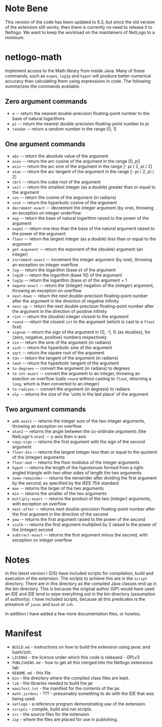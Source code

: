 # Note Bene

This version of the code has been updated to 6.3, but since the old version of the extension still works, then there is currently no need to release it to Netlogo. We want to keep the workload on the maintainers of NetLogo to a minimum.

# netlogo-math
Implement access to the Math library from inside Java. Many of these commands, such as `expm1`, `log1p` and `hypot` will produce better numerical accuracy than calculating them using expressions in code. The following summarizes the commands available.

## Zero argument commands
  + `e` -- return the nearest double-precision floating-point number to the base of natural logarithms
  + `pi` -- return the nearest double-precision floating-point number to _pi_
  + `random` -- return a random number in the range [0, 1[
  
## One argument commands
  + `abs` -- return the absolute value of the argument
  + `acos` -- return the arc cosine of the argument in the range [0, _pi_]
  + `asin` -- return the arc sine of the argument in the range [- _pi_ / 2, _pi_ / 2]
  + `atan` -- return the arc tangent of the argument in the range [- _pi_ / 2, _pi_ / 2]
  + `cbrt` -- return the cube root of the argument
  + `ceil` -- return the smallest integer (as a double) greater than or equal to the argument
  + `cos` -- return the cosine of the argument (in radians)
  + `cosh` -- return the hyperbolic cosine of the argument
  + `decrement-exact` -- decrement the integer argument (by one), throwing an exception on integer underflow
  + `exp` -- return the base of natural logarithm raised to the power of the argument
  + `expm1` -- return one less than the base of the natural argument raised to the power of the argument
  + `floor` -- return the largest integer (as a double) less than or equal to the argument
  + `get-exponent` -- return the exponent of the (double) argument (an integer)
  + `increment-exact` -- increment the integer argument (by one), throwing an exception on integer overflow
  + `log` -- return the logarithm (base _e_) of the argument
  + `log10` -- return the logarithm (base 10) of the argument
  + `log1p` -- return the logarithm (base _e_) of the argument + 1
  + `negate-exact` -- return the (integer) negation of the (integer) argument, throwing an exception on overflow
  + `next-down` -- return the next double-precision floating-point number after the argument in the direction of negative infinity
  + `next-up` -- return the next double-precision floating-point number after the argument in the direction of positive infinity
  + `rint` -- return the (double) integer closest to the argument
  + `round` -- return the closest `int` to the argument (which is cast to a `float` first)
  + `signum` -- return the sign of the argument in {0, -1, 1} (as doubles), for {zero, negative, positive} numbers respectively
  + `sin` -- return the sine of the argument (in radians)
  + `sinh` -- return the hyperbolic sine of the argument
  + `sqrt` -- return the square root of the argument
  + `tan` -- return the tangent of the argument (in radians)
  + `tanh` -- return the hyperbolic tangent of the argument
  + `to-degrees` -- convert the argument (in radians) to degrees
  + `to-int-exact` -- convert the argument to an integer, throwing an exection on overflow (calls `round` without casting to `float`, returning a `long`, which is then converted to an integer)
  + `to-radians` -- convert the argument (in degrees) to radians
  + `ulp` -- returns the size of the 'units in the last place' of the argument
  
## Two argument commands
  + `add-exact` -- returns the integer sum of the two integer arguments, throwing an exception on overflow
  + `atan2` -- returns the angle between the co-ordinate arguments (like NetLogo's `atan`) -- y-axis then x-axis
  + `copy-sign` -- returns the first argument with the sign of the second argument
  + `floor-div` -- returns the largest integer less than or equal to the quotient of the (integer) arguments
  + `floor-mod` -- returns the floor modulus of the integer arguments
  + `hypot` -- returns the length of the hypotenuse formed from a right-angled triangle with two other sides of length the two arguments
  + `ieee-remainder` -- returns the remainder after dividing the first argument by the second, as specified by the IEEE 754 standard
  + `max` -- returns the larger of the two arguments
  + `min` -- returns the smaller of the two arguments
  + `multiply-exact` -- returns the product of the two (integer) arguments, with exception on overflow
  + `next-after` -- returns next double-precision floating-point number after the first argument in the direction of the second
  + `pow` -- returns the first argument raised to the power of the second
  + `scalb` -- returns the first argument multiplied by 2 raised to the power of the (integer) second
  + `subtract-exact` -- returns the first argument minus the second, with exception on integer overflow

# Notes

In this latest version I (DS) have included scripts for compilation, build and
execution of the extension. The scripts to achieve this are in the `script`
directory. There are in this directory as the compiled Java classes end up in
the bin directory. This is because the original author (GP) would have used an
IDE and IDE tend to wipe everything out in the bin directory (assumption of
authority). I have included scripts, because all this predicates is the
presence of `javac` and `bash` or `zsh`.

In addition I have added a few more documentation files, or howtos.

# Manifest

+ `BUILD.md` - instructions on how to build the extension using javac and bash/zsh.
+ `LICENSE` - the licence under which this code is released - GPLv3
+ `PUBLISHING.md` - how to get all this merged into the Netlogo extensions tab
+ `README.md` - this file
+ `bin` - the directory where the compiled class files are kept.
+ `lib` - the libraries needed to build the jar
+ `manifest.txt` - the manifest for the contents of the jar.
+ `math.jardesc` - ??? - presumably something to do with the IDE that was being used.
+ `netlogo` - a reference program demonstrating use of the extension.
+ `scripts` - compile, build and run scripts.
+ `src` - the source files for the extension.
+ `zip` - where the files are placed for use in publishing.
